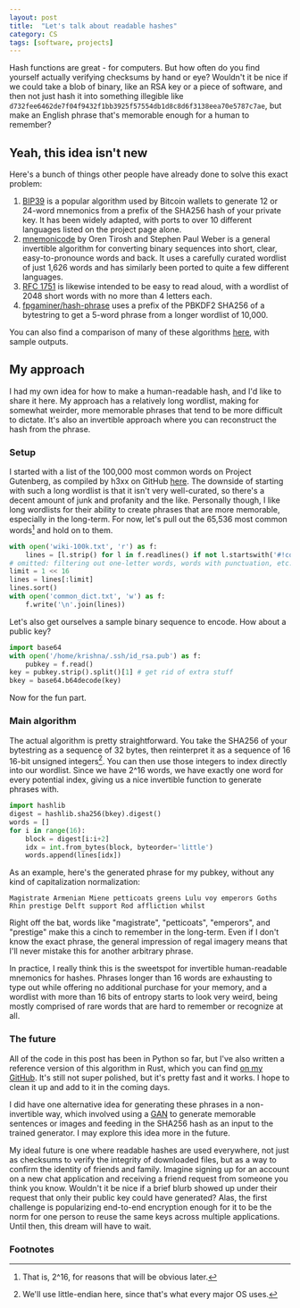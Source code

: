 ```yaml
---
layout: post
title:  "Let's talk about readable hashes"
category: CS
tags: [software, projects]
---
```


Hash functions are great - for computers. But how often do you find yourself actually verifying checksums by hand or eye? Wouldn't it be nice if we could take a blob of binary, like an RSA key or a piece of software, and then not just hash it into something illegible like `d732fee6462de7f04f9432f1bb3925f57554db1d8c8d6f3138eea70e5787c7ae`, but make an English phrase that's memorable enough for a human to remember?

## Yeah, this idea isn't new

Here's a bunch of things other people have already done to solve this exact problem:

1. [BIP39](https://github.com/bitcoin/bips/blob/master/bip-0039.mediawiki) is a popular algorithm used by Bitcoin wallets to generate 12 or 24-word mnemonics from a prefix of the SHA256 hash of your private key. It has been widely adapted, with ports to over 10 different languages listed on the project page alone.
2. [mnemonicode](https://github.com/singpolyma/mnemonicode) by Oren Tirosh and Stephen Paul Weber is a general invertible algorithm for converting binary sequences into short, clear, easy-to-pronounce words and back. It uses a carefully curated wordlist of just 1,626 words and has similarly been ported to quite a few different languages.
3. [RFC 1751](https://tools.ietf.org/html/rfc1751) is likewise intended to be easy to read aloud, with a wordlist of 2048 short words with no more than 4 letters each.
4. [fpgaminer/hash-phrase](https://github.com/fpgaminer/hash-phrase) uses a prefix of the PBKDF2 SHA256 of a bytestring to get a 5-word phrase from a longer wordlist of 10,000.

You can also find a comparison of many of these algorithms [here](https://gist.github.com/raineorshine/8d67049c0aaaa082614e417660462fda), with sample outputs.

## My approach

I had my own idea for how to make a human-readable hash, and I'd like to share it here. My approach has a relatively long wordlist, making for somewhat weirder, more memorable phrases that tend to be more difficult to dictate. It's also an invertible approach where you can reconstruct the hash from the phrase.

### Setup

I started with a list of the 100,000 most common words on Project Gutenberg, as compiled by h3xx on GitHub [here](https://gist.github.com/h3xx/1976236). The downside of starting with such a long wordlist is that it isn't very well-curated, so there's a decent amount of junk and profanity and the like. Personally though, I like long wordlists for their ability to create phrases that are more memorable, especially in the long-term. For now, let's pull out the 65,536 most common words[^1] and hold on to them.

```python
with open('wiki-100k.txt', 'r') as f:
    lines = [l.strip() for l in f.readlines() if not l.startswith('#!comment')]
# omitted: filtering out one-letter words, words with punctuation, etc.
limit = 1 << 16
lines = lines[:limit]
lines.sort()
with open('common_dict.txt', 'w') as f:
    f.write('\n'.join(lines))
```

Let's also get ourselves a sample binary sequence to encode. How about a public key?

```python
import base64
with open('/home/krishna/.ssh/id_rsa.pub') as f:
    pubkey = f.read()
key = pubkey.strip().split()[1] # get rid of extra stuff
bkey = base64.b64decode(key)
```

Now for the fun part.

### Main algorithm

The actual algorithm is pretty straightforward. You take the SHA256 of your bytestring as a sequence of 32 bytes, then reinterpret it as a sequence of 16 16-bit unsigned integers[^2]. You can then use those integers to index directly into our wordlist. Since we have 2^16 words, we have exactly one word for every potential index, giving us a nice invertible function to generate phrases with.

```python
import hashlib
digest = hashlib.sha256(bkey).digest()
words = []
for i in range(16):
    block = digest[i:i+2]
    idx = int.from_bytes(block, byteorder='little')
    words.append(lines[idx])
```

As an example, here's the generated phrase for my pubkey, without any kind of capitalization normalization:

```
Magistrate Armenian Miene petticoats greens Lulu voy emperors Goths Rhin prestige Delft support Rod affliction whilst
```

Right off the bat, words like "magistrate", "petticoats", "emperors", and "prestige" make this a cinch to remember in the long-term. Even if I don't know the exact phrase, the general impression of regal imagery means that I'll never mistake this for another arbitrary phrase.

In practice, I really think this is the sweetspot for invertible human-readable mnemonics for hashes. Phrases longer than 16 words are exhausting to type out while offering no additional purchase for your memory, and a wordlist with more than 16 bits of entropy starts to look very weird, being mostly comprised of rare words that are hard to remember or recognize at all.

### The future

All of the code in this post has been in Python so far, but I've also written a reference version of this algorithm in Rust, which you can find [on my GitHub](https://github.com/krishnachittur/readable-hashes/tree/master). It's still not super polished, but it's pretty fast and it works. I hope to clean it up and add to it in the coming days.

I did have one alternative idea for generating these phrases in a non-invertible way, which involved using a [GAN](https://en.wikipedia.org/wiki/Generative_adversarial_network) to generate memorable sentences or images and feeding in the SHA256 hash as an input to the trained generator. I may explore this idea more in the future.

My ideal future is one where readable hashes are used everywhere, not just as checksums to verify the integrity of downloaded files, but as a way to confirm the identity of friends and family. Imagine signing up for an account on a new chat application and receiving a friend request from someone you think you know. Wouldn't it be nice if a brief blurb showed up under their request that only their public key could have generated? Alas, the first challenge is popularizing end-to-end encryption enough for it to be the norm for one person to reuse the same keys across multiple applications. Until then, this dream will have to wait.

### Footnotes

[^1]: That is, 2^16, for reasons that will be obvious later.
[^2]: We'll use little-endian here, since that's what every major OS uses.